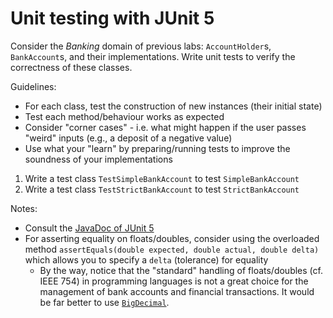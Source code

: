 # Unit testing with JUnit 5 

Consider the *Banking* domain of previous labs: `AccountHolder`s, `BankAccount`s, and their implementations.
Write unit tests to verify the correctness of these classes.

Guidelines:

* For each class, test the construction of new instances (their initial state)
* Test each method/behaviour works as expected
* Consider "corner cases" - i.e. what might happen if the user passes "weird" inputs (e.g., a deposit of a negative value)
* Use what your "learn" by preparing/running tests to improve the soundness of your implementations

1. Write a test class `TestSimpleBankAccount` to test `SimpleBankAccount`
2. Write a test class `TestStrictBankAccount` to test `StrictBankAccount`

Notes:

* Consult the [JavaDoc of JUnit 5](https://junit.org/junit5/docs/5.0.1/api/org/junit/jupiter/api/package-summary.html)
* For asserting equality on floats/doubles, consider using the overloaded method `assertEquals(double expected, double actual, double delta)` which allows you to specify a `delta` (tolerance) for equality
    * By the way, notice that the "standard" handling of floats/doubles (cf. IEEE 754) in programming languages is not a great choice for the management of bank accounts and financial transactions. It would be far better to use [`BigDecimal`](https://docs.oracle.com/javase/8/docs/api/java/math/BigDecimal.html).